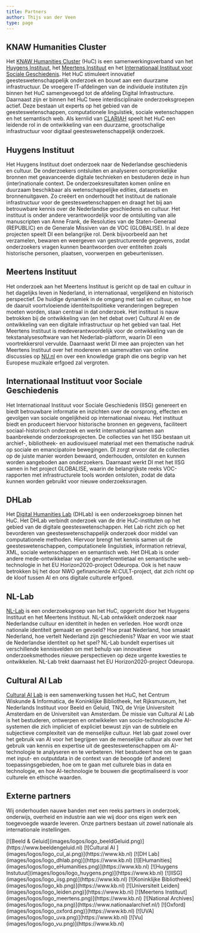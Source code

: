 ```yaml
---
title: Partners
author: Thijs van der Veen
type: page
---
```

## KNAW Humanities Cluster

Het [KNAW Humanities Cluster](https://www.huc.knaw.nl) (HuC) is een samenwerkingsverband van het [Huygens Instituut](https://www.huygens.knaw.nl), het [Meertens Instituut](https://www.meertens.knaw.nl) en het [Internationaal Instituut voor Sociale Geschiedenis](https://iisg.amsterdam/nl). Het HuC stimuleert innovatief geesteswetenschappelijk onderzoek en bouwt aan een duurzame infrastructuur. De vroegere IT-afdelingen van de individuele instituten zijn binnen het HuC samengevoegd tot de afdeling Digital Infrastructure. Daarnaast zijn er binnen het HuC twee interdisciplinaire onderzoeksgroepen actief. Deze bestaan uit experts op het gebied van de geesteswetenschappen, computationele linguïstiek, sociale wetenschappen en het semantisch web. Als kernlid van [CLARIAH](https://www.clariah.nl/nl) speelt het HuC een leidende rol in de ontwikkeling van een duurzame, grootschalige infrastructuur voor digitaal geesteswetenschappelijk onderzoek.

## Huygens Instituut

Het Huygens Instituut doet onderzoek naar de Nederlandse geschiedenis en cultuur. De onderzoekers ontsluiten en analyseren oorspronkelijke bronnen met geavanceerde digitale technieken en bestuderen deze in hun (inter)nationale context. De onderzoeksresultaten komen online en duurzaam beschikbaar als wetenschappelijke edities, datasets en bronnenuitgaven. Zo creëert en onderhoudt het instituut de nationale infrastructuur voor de geesteswetenschappen en draagt het bij aan betrouwbare kennis over de Nederlandse geschiedenis en cultuur. Het instituut is onder andere verantwoordelijk voor de ontsluiting van alle manuscripten van Anne Frank, de Resoluties van de Staten-Generaal (REPUBLIC) en de Generale Missiven van de VOC (GLOBALISE). In al deze projecten speelt DI een belangrijke rol. Denk bijvoorbeeld aan het verzamelen, bewaren en weergeven van gestructureerde gegevens, zodat onderzoekers vragen kunnen beantwoorden over entiteiten zoals historische personen, plaatsen, voorwerpen en gebeurtenissen.

## Meertens Instituut

Het onderzoek aan het Meertens Instituut is gericht op de taal en cultuur in het dagelijks leven in Nederland, in internationaal, vergelijkend en historisch perspectief. De huidige dynamiek in de omgang met taal en cultuur, en hoe de daaruit voortvloeiende identiteitspolitieke veranderingen begrepen moeten worden, staan centraal in dat onderzoek. Het instituut is nauw betrokken bij de ontwikkeling van (en het debat over) Cultural AI en de ontwikkeling van een digitale infrastructuur op het gebied van taal. Het Meertens Instituut is medeverantwoordelijk voor de ontwikkeling van de tekstanalysesoftware van het Nederlab-platform, waarin DI een voortrekkersrol vervulde. Daarnaast werkt DI mee aan projecten van het Meertens Instituut over het modereren en samenvatten van online discussies op [NU.nl](https://www.nu.nl) en over een knowledge graph die ons begrip van het Europese muzikale erfgoed zal vergroten.

## Internationaal Instituut voor Sociale Geschiedenis

Het Internationaal Instituut voor Sociale Geschiedenis (IISG) genereert en biedt betrouwbare informatie en inzichten over de oorsprong, effecten en gevolgen van sociale ongelijkheid op internationaal niveau. Het instituut biedt en produceert hiervoor historische bronnen en gegevens, faciliteert sociaal-historisch onderzoek en werkt internationaal samen aan baanbrekende onderzoeksprojecten. De collecties van het IISG bestaan uit archief-, bibliotheek- en audiovisueel materiaal met een thematische nadruk op sociale en emancipatoire bewegingen. DI zorgt ervoor dat de collecties op de juiste manier worden bewaard, onderhouden, ontsloten en kunnen worden aangeboden aan onderzoekers. Daarnaast werkt DI met het IISG samen in het project GLOBALISE, waarin de belangrijkste reeks VOC-rapporten met infrastructurele tools worden ontsloten, zodat de data kunnen worden gebruikt voor nieuwe onderzoeksvragen.

## DHLab

Het [Digital Humanities Lab](https://dhlab.nl/) (DHLab) is een onderzoeksgroep binnen het HuC. Het DHLab verbindt onderzoek van de drie HuC-instituten op het gebied van de digitale geesteswetenschappen. Het Lab richt zich op het bevorderen van geesteswetenschappelijk onderzoek door middel van computationele methoden. Hiervoor brengt het kennis samen uit de geesteswetenschappen, computationele linguïstiek, information retrieval, XML, sociale wetenschappen en semantisch web. Het DHLab is onder andere mede-ontwikkelaar van de geurreferentietaal en semantische web-technologie in het EU Horizon2020-project Odeuropa. Ook is het nauw betrokken bij het door NWO gefinancierde AI:CULT-project, dat zich richt op de kloof tussen AI en ons digitale culturele erfgoed.

## NL-Lab

[NL-Lab](https://nl-lab.net/) is een onderzoeksgroep van het HuC, opgericht door het Huygens Instituut en het Meertens Instituut. NL-Lab ontwikkelt onderzoek naar Nederlandse cultuur en identiteit in heden en verleden. Hoe wordt onze nationale identiteit gemaakt en gevoeld? Hoe praat Nederland, hoe smaakt Nederland, hoe vertelt Nederland zijn geschiedenis? Waar en voor wie staat de Nederlandse identiteit op het spel? NL-Lab bundelt expertises uit verschillende kennisvelden om met behulp van innovatieve onderzoeksmethodes nieuwe perspectieven op deze urgente kwesties te ontwikkelen. NL-Lab trekt daarnaast het EU Horizon2020-project Odeuropa.

## Cultural AI Lab

[Cultural AI Lab](https://www.cultural-ai.nl/) is een samenwerking tussen het HuC, het Centrum Wiskunde & Informatica, de Koninklijke Bibliotheek, het Rijksmuseum, het Nederlands Instituut voor Beeld en Geluid, TNO, de Vrije Universiteit Amsterdam en de Universiteit van Amsterdam. De missie van Cultural AI Lab is het bestuderen, ontwerpen en ontwikkelen van socio-technologische AI-systemen die zich impliciet of expliciet bewust zijn van de subtiele en subjectieve complexiteit van de menselijke cultuur. Het lab gaat zowel over het gebruik van AI voor het begrijpen van de menselijke cultuur als over het gebruik van kennis en expertise uit de geesteswetenschappen om AI-technologie te analyseren en te verbeteren. Het bestudeert hoe om te gaan met input- en outputdata in de context van de beoogde (of andere) toepassingsgebieden, hoe om te gaan met culturele bias in data en technologie, en hoe AI-technologie te bouwen die geoptimaliseerd is voor culturele en ethische waarden.

## Externe partners

Wij onderhouden nauwe banden met een reeks partners in onderzoek, onderwijs, overheid en industrie aan wie wij door ons eigen werk een toegevoegde waarde leveren. Onze partners bestaan uit zowel nationale als internationale instellingen.

<!--add logos-->

<div class=logos>
[![Beeld & Geluid](images/logos/logo_beeldGeluid.png)](https://www.beeldengeluid.nl)
[![Cultural AI ](images/logos/logo_cul_ai.png)](https://www.kb.nl)
[![DH Lab](images/logos/logo_dhlab.png)](https://www.kb.nl)
[![EHumanities](images/logos/logo_eHumanities.png)](https://www.kb.nl)
[![Huygens Instutuut](images/logos/logo_huygens.png)](https://www.kb.nl)
[![IISG](images/logos/logo_iisg.png)](https://www.kb.nl)
[![Koninklijke Bibliotheek](images/logos/logo_kb.png)](https://www.kb.nl)
[![Universiteit Leiden](images/logos/logo_leiden.png)](https://www.kb.nl)
[![Meertens Instituut](images/logos/logo_meertens.png)](https://www.kb.nl)
[![National Archives](images/logos/logo_na.png)](https://www.nationaalarchief.nl/)
[![Oxford](images/logos/logo_oxford.png)](https://www.kb.nl)
[![UVA](images/logos/logo_uva.png)](https://www.kb.nl)
[![Vu](images/logos/logo_vu.png)](https://www.kb.nl)
</div>
<!--
* [Tilburg University](https://www.tilburguniversity.edu/nl)
* [Universita di Bologna](https://www.unibo.it/en/homepage)
* [Polish Academy of Sciences](https://pasific.pan.pl/polish-academy-of-sciences/)
* [University of London](https://london.ac.uk/)
* [University of Antwerpen](https://www.uantwerpen.be/nl/)
* [KB](https://www.kb.nl/)
* [Beeld & Geluid](https://www.beeldengeluid.nl/)
* [Atos NL](https://atos.net/nl/nederland)
* [VU](https://vu.nl/nl)
* [National Archives](https://www.nationaalarchief.nl/)
-->
